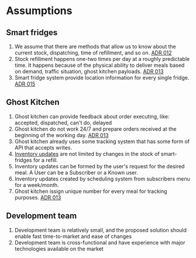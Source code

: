 # Assumptions

## Smart fridges

1. We assume that there are methods that allow us to know about the current stock, dispatching, time of refillment, and so on. [ADR 012](../4.ADRs/012%20Stale%20data%20from%20fridges.md)
2. Stock refillment happens one-two times per day at a roughly predictable time. It happens because of the physical ability to deliver meals based on demand, traffic situation, ghost kitchen payloads. [ADR 013](../4.ADRs/013%20%20Cache%20the%20meal%20catalogue.md)
3. Smart fridge system provide location information for every single fridge. [ADR 015](../4.ADRs/015%20Integration%20with%20Map%20Providers.md)

## Ghost Kitchen 

1. Ghost kitchen can provide feedback about order executing, like: accepted, dispatched, can't do, delayed
2. Ghost kitchen do not work 24/7 and prepare orders received at the beginning of the working day. [ADR 013](../4.ADRs/013%20%20Cache%20the%20meal%20catalogue.md)
3. Ghost kitchen already uses some tracking system that has some form of API that accepts writes.
4. [Inventory updates](../Glossary.md) are not limited by changes in the stock of smart-fridges for a refill.
5. Inventory updates can be formed by the user's request for the desired meal. A User can be a Subscriber or a Known user.
6. Inventory updates created by scheduling system from subscribers menu for a week/month.
7. Ghost kitchen issign unique number for every meal for tracking purposes. [ADR 013](../4.ADRs/013%20%20Cache%20the%20meal%20catalogue.md)

## Development team

1. Development team is relatively small, and the proposed solution should enable fast time-to-market and ease of changes 
2. Development team is cross-functional and have experience with major technologies available on the market
